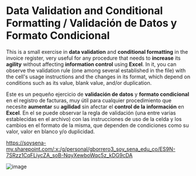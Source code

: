 # Data Validation and Conditional Formatting / Validación de Datos y Formato Condicional

This is a small exercise in **data validation** and **conditional formatting** in the invoice register, very useful for any procedure that needs to **increase** its **agility** without affecting **information control** using **Excel**. In it, you can observe the validation rule (one among several established in the file) with the cell's usage instructions and the changes in its format, which depend on conditions such as its value, blank value, and/or duplication.

Este es un pequeño ejercicio de **validación de datos** y **formato condicional** en el registro de facturas, muy útil para cualquier procedimiento que necesite **aumentar** su **agilidad** sin afectar el **control de la información** en **Excel**. En el se puede observar la regla de validación (una entre varias establecidas en el archivo) con las instrucciones de uso de la celda y los cambios en el formato de la misma, que dependen de condiciones como su valor, valor en blanco y/o duplicidad.

https://soysena-my.sharepoint.com/:x:/g/personal/gborrero3_soy_sena_edu_co/ES9N-7SRzz1CqFLiycZA_soB-NqyXewboWqc5z_kDG9cDA

![image](https://github.com/user-attachments/assets/3290b32a-2bca-4983-a13e-5ed72cbd63ff)
